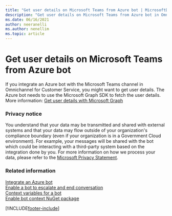 ```yaml
---
title: "Get user details on Microsoft Teams from Azure bot | MicrosoftDocs"
description: "Get user details on Microsoft Teams from Azure bot in Omnichannel for Customer Service."
ms.date: 06/16/2021
author: neeranelli
ms.author: nenellim
ms.topic: article
---
```


# Get user details on Microsoft Teams from Azure bot


If you integrate an Azure bot with the Microsoft Teams channel in Omnichannel for Customer Service, you might want to get user details. The Azure bot needs to use the Microsoft Graph SDK to fetch the user details. More information: [Get user details with Microsoft Graph](/graph/tutorials/bot-framework?tutorial-step=4)

### Privacy notice

You understand that your data may be transmitted and shared with external systems and that your data may flow outside of your organization's compliance boundary (even if your organization is in a Government Cloud environment). For example, your messages will be shared with the bot which could be interacting with a third-party system based on the integration done by you. For more information on how we process your data, please refer to the [Microsoft Privacy Statement](https://privacy.microsoft.com/privacystatement).

### Related information

[Integrate an Azure bot](../configure-bot.md)  
[Enable a bot to escalate and end conversation](bot-escalate-end-conversation.md)  
[Context variables for a bot](../administer/context-variables-for-bot.md)  
[Enable bot context NuGet package](enable-bot-context.md)  


[!INCLUDE[footer-include](../../includes/footer-banner.md)]
